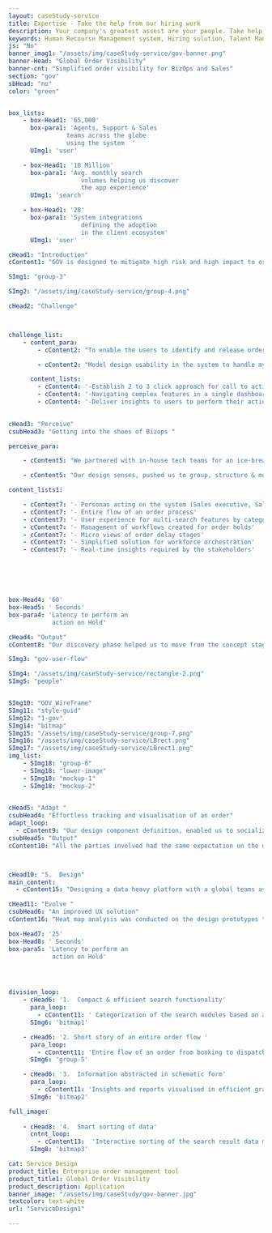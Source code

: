 ```yaml
---
layout: caseStudy-service
title: Expertise - Take the help from our hiring work
description: Your company's greatest assest are your people. Take help our hiring experts to recruit the best desired talents.
keywords: Human Recourse Management system, Hiring solution, Talent Management Software, Application Tracking System, AI-Enabled, Recruitment Management software, recruitment system, Talent CRM, HR Software, Bangalore, India
js: "No"
banner_imag1: "/assets/img/caseStudy-service/gov-banner.png"
banner-Head: "Global Order Visibility"
banner-cnt: "Simplified order visibility for BizOps and Sales"
section: "gov"
sbHead: "no"
color: "green"


box_lists:
    - box-Head1: '65,000'
      box-para1: 'Agents, Support & Sales 
                teams across the globe 
                using the system  '
      UImg1: 'user'

    - box-Head1: '10 Million'
      box-para1: 'Avg. monthly search
                    volumes helping us discover
                    the app experience'
      UImg1: 'search'

    - box-Head1: '28'
      box-para1: 'System integrations
                    defining the adoption
                    in the client ecosystem'
      UImg1: 'user'

cHead1: "Introduction"
cContent1: "GOV is designed to mitigate high risk and high impact to orders booked by customers through various                channels and ensure high predictability on order delivery and fulfilling rich customer experience."

SImg1: "group-3"

SImg2: "/assets/img/caseStudy-service/group-4.png"

cHead2: "Challenge"



challenge_list:
    - content_para:
        - cContent2: "To enable the users to identify and release order holds in realtime. Design a view to correlate and establish data dependencies to take correction action."

        - cContent2: "Model design usability in the system to handle myriad of filters & search criteria from different user personas in large volumes to run their bizops."

      content_lists:
        - cContent4: '-Establish 2 to 3 click approach for call to action'
        - cContent4: '-Navigating complex features in a single dashboard'
        - cContent4: '-Deliver insights to users to perform their actions'
      

cHead3: "Perceive"
csubHead3: "Getting into the shoes of Bizops "

perceive_para:

    - cContent5: "We partnered with in-house tech teams for an ice-breaker session with our customer. We spent time understanding their bizops, data dependencies, workgroup dependencies in the organization. Learnt few things about the performance issues in their current system."

    - cContent5: "Our design senses, pushed us to group, structure & modularize every element of the discussion to create context on the problem statement & dependencies. What came-out as an outcome was magical!"

content_lists1:

    - cContent7: '- Personas acting on the system (Sales executive, Sales manager, Agents and admin)'
    - cContent7: '- Entire flow of an order process'
    - cContent7: '- User experience for multi-search features by categorizing 144 filters to 10 groups.'
    - cContent7: '- Management of workflows created for order holds'
    - cContent7: '- Micro views of order delay stages'
    - cContent7: '- Simplified solution for workforce orchestration'
    - cContent7: '- Real-time insights required by the stakeholders'






box-Head4: '60'
box-Head5: ' Seconds'
box-para4: 'Latency to perform an 
            action on Hold'

cHead4: "Output"
cContent8: "Our discovery phase helped us to move from the concept stage to visualization. Though the transactions volume were high with multiple user types, we were able to nail the components required for the design iteration stages."

SImg3: "gov-user-flow"

SImg4: "/assets/img/caseStudy-service/rectangle-2.png"
SImg5: "people"


SImg10: "GOV_Wireframe"
SImg11: "style-guid"
SImg12: "1-gov"
SImg14: "bitmap"
SImg15: "/assets/img/caseStudy-service/group-7.png"
SImg16: "/assets/img/caseStudy-service/LBrect.png"
SImg17: "/assets/img/caseStudy-service/LBrect1.png"
img_list:
    - SImg18: "group-6"
    - SImg18: "lower-image"
    - SImg18: "mockup-1"
    - SImg18: "mockup-2"
    

cHead5: "Adapt "
csubHead4: "Effortless tracking and visualisation of an order"
adapt_loop:
  - cContent9: "Our design component definition, enabled us to socialize the first visual draft of the application for review with the user community. Iterations of data sets, workflow dependencies, user scenarios, workgroup priorities were done progressively."
csubHead5: "Output"
cContent10: "All the parties involved had the same expectation on the outcome of the work."



cHead10: "5.  Design"
main_content:
  - cContent15: "Designing a data heavy platform with a global teams as users come with a lot of restrictions. But the Adapt stage of our process along with the atomic design method helped us to come up with a design language that fits all."

cHead11: "Evolve "
csubHead6: "An improved UX solution"
cContent16: "Heat map analysis was conducted on the design prototypes to understand the success rate of the UX strategies we applied. Staying in touch and continuous engagement with the customers made the entire ideation and design flow seamless which resulted in a product which customer wanted and love."

box-Head7: '25'
box-Head8: ' Seconds'
box-para5: 'Latency to perform an 
            action on Hold'




division_loop:
    - cHead6: '1.  Compact & efficient search functionality'
      para_loop:
        - cContent11: ' Categorization of the search modules based on a regular search, Workflow search and Distress order search with a simple dropdown model. This categorization with the added smart multi-search capability makes finding an order a breeze.'
      SImg6: 'bitmap1'

    - cHead6: '2. Short story of an entire order flow '
      para_loop:
        - cContent11: 'Entire flow of an order from booking to dispatching in a slider tray format gave a clear insight on the order journey, to help order prediction. The ability to navigate to the hold and workflow actions from respective orders irrespective of single or tie order reduces the amount of clicks to remediate a hiccup on the flow.'
      SImg6: 'group-5'

    - cHead6: '3.  Information abstracted in schematic form'
      para_loop:
        - cContent11: 'Insights and reports visualised in efficient graphic representation. Viewing the data by region and country wise distribution helps the decision making faster for sales.'
      SImg6: 'bitmap2'

full_image:
    
    - cHead8: '4.  Smart sorting of data'
      cntnt_loop:
        - cContent13:  'Interactive sorting of the search result data makes the decision makers focus on actionable items rather than wasting time on horizontal scrolling across the 144 columns to perform an action. Smart grouping of filters based on user context decreased the latency to take an action on an issue from 50 sec to 23 sec.'
      SImg8: 'bitmap3'

cat: Service Design
product_title: Enterprise order management tool
product_title1: Global Order Visibility
product_description: Application
banner_image: "/assets/img/caseStudy/gov-banner.jpg"
textcolor: text-white
url: "ServiceDesign1"

---
```

